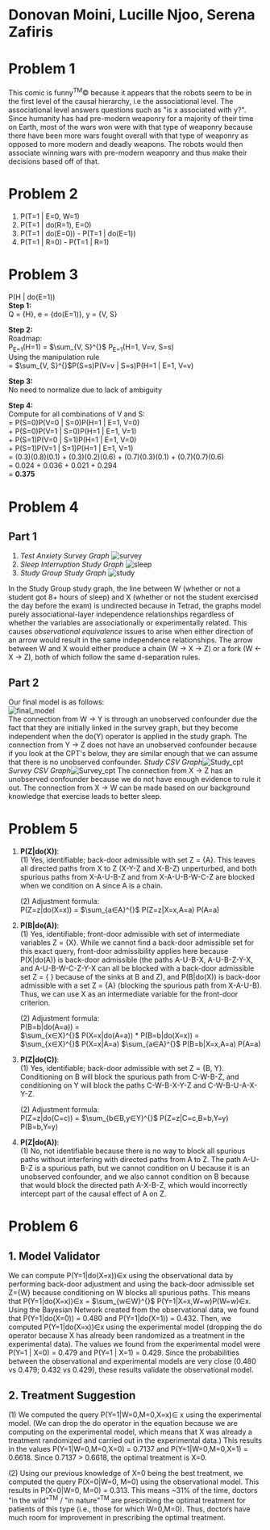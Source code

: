 # Donovan Moini, Lucille Njoo, Serena Zafiris

# Problem 1

This comic is funny<sup>TM</sup>&copy; because it appears that the robots seem to be in the first level of the causal hierarchy, i.e the associational level. The associational level answers questions such as "is x associated with y?". Since humanity has had pre-modern weaponry for a majority of their time on Earth, most of the wars won were with that type of weaponry because there have been more wars fought overall with that type of weaponry as opposed to more modern and deadly weapons. The robots would then associate winning wars with pre-modern weaponry and thus make their decisions based off of that.

# Problem 2

1. P(T=1 | E=0, W=1)
2. P(T=1 | do(R=1), E=0)
3. P(T=1 | do(E=0)) - P(T=1 | do(E=1))
4. P(T=1 | R=0) - P(T=1 | R=1)

# Problem 3

P(H | do(E=1))  
**Step 1:** <br/>
Q = {H}, e = {do(E=1)}, y = {V, S}

**Step 2:** <br/>
Roadmap: <br/>
P<sub>E=1</sub>(H=1) = $\sum_{V, S}^{}$ P<sub>E=1</sub>(H=1, V=v, S=s)  
Using the manipulation rule  
= $\sum_{V, S}^{}$P(S=s)P(V=v | S=s)P(H=1 | E=1, V=v)

**Step 3:** <br/>
No need to normalize due to lack of ambiguity <br/>

**Step 4:** <br/>
Compute for all combinations of V and S: <br/>
= P(S=0)P(V=0 | S=0)P(H=1 | E=1, V=0) <br/>+ P(S=0)P(V=1 | S=0)P(H=1 | E=1, V=1) <br/>+ P(S=1)P(V=0 | S=1)P(H=1 | E=1, V=0) <br/>+ P(S=1)P(V=1 | S=1)P(H=1 | E=1, V=1) <br/>
= (0.3)(0.8)(0.1) + (0.3)(0.2)(0.6) + (0.7)(0.3)(0.1) + (0.7)(0.7)(0.6)  
= 0.024 + 0.036 + 0.021 + 0.294  
= **0.375**

# Problem 4

## Part 1

1. _Test Anxiety Survey Graph_ ![survey](survey.jpg)
2. _Sleep Interruption Study Graph_ ![sleep](sleep_study.jpg)
3. _Study Group Study Graph_ ![study](study_study.jpg)

In the Study Group study graph, the line between W (whether or not a student got 8+ hours of sleep) and X (whether or not the student exercised the day before the exam) is undirected because in Tetrad, the graphs model purely associational-layer independence relationships regardless of whether the variables are associationally or experimentally related. This causes _observational equivalence_ issues to arise when either direction of an arrow would result in the same independence relationships. The arrow between W and X would either produce a chain (W -> X -> Z) or a fork (W <- X -> Z), both of which follow the same d-separation rules.

## Part 2

Our final model is as follows:  
![final_model](../images/tetrad_final_model.png)  
The connection from W -> Y is through an unobserved confounder due the fact that they are initially linked in the survey graph, but they become independent when the do(Y) operator is applied in the study graph. The connection from Y -> Z does not have an unobserved confounder because if you look at the CPT's below, they are similar enough that we can assume that there is no unobserved confounder.
_Study CSV Graph_![Study_cpt](../images/study_z_cpt.png)
_Survey CSV Graph_![Survey_cpt](../images/survey_z_cpt.png)
The connection from X -> Z has an unobserved confounder because we do not have enough evidence to rule it out. The connection from X -> W can be made based on our background knowledge that exercise leads to better sleep.

# Problem 5

1. **P(Z|do(X))**:<br/>
   (1) Yes, identifiable; back-door admissible with set Z = {A}. This leaves all directed paths from X to Z (X-Y-Z and X-B-Z) unperturbed, and both spurious paths from X-A-U-B-Z and from X-A-U-B-W-C-Z are blocked when we condition on A since A is a chain. <br/>

   (2) Adjustment formula:<br/>
   P(Z=z|do(X=x)) = $\sum_{a∈A}^{}$ P(Z=z|X=x,A=a) P(A=a)

2. **P(B|do(A))**:<br/>
   (1) Yes, identifiable; front-door admissible with set of intermediate variables Z = {X}. While we cannot find a back-door admissible set for this exact query, front-door admissibility applies here because P(X|do(A)) is back-door admissible (the paths A-U-B-X, A-U-B-Z-Y-X, and A-U-B-W-C-Z-Y-X can all be blocked with a back-door admissible set Z = { } because of the sinks at B and Z), and P(B|do(X)) is back-door admissible with a set Z = {A} (blocking the spurious path from X-A-U-B). Thus, we can use X as an intermediate variable for the front-door criterion. <br/>

   (2) Adjustment formula:<br/>
   P(B=b|do(A=a)) =<br/>
   $\sum_{x∈X}^{}$ P(X=x|do(A=a)) \* P(B=b|do(X=x)) = <br/>
   $\sum_{x∈X}^{}$ P(X=x|A=a) $\sum_{a∈A}^{}$ P(B=b|X=x,A=a) P(A=a)

3. **P(Z|do(C))**: <br/>
   (1) Yes, identifiable; back-door admissible with set Z = {B, Y}. Conditioning on B will block the spurious path from C-W-B-Z, and conditioning on Y will block the paths C-W-B-X-Y-Z and C-W-B-U-A-X-Y-Z. <br/>

   (2) Adjustment formula: <br/>
   P(Z=z|do(C=c)) = $\sum_{b∈B,y∈Y}^{}$ P(Z=z|C=c,B=b,Y=y) P(B=b,Y=y)

4. **P(Z|do(A))**: <br/>
   (1) No, not identifiable because there is no way to block all spurious paths without interfering with directed paths from A to Z. The path A-U-B-Z is a spurious path, but we cannot condition on U because it is an unobserved confounder, and we also cannot condition on B because that would block the directed path A-X-B-Z, which would incorrectly intercept part of the causal effect of A on Z.

# Problem 6

## 1. Model Validator

We can compute P(Y=1|do(X=x))∈x using the observational data by performing back-door adjustment and using the back-door admissible set Z={W} because conditioning on W blocks all spurious paths. This means that P(Y=1|do(X=x))∈x = $\sum_{w∈W}^{}$ P(Y=1|X=x,W=w)P(W=w)∈x. Using the Bayesian Network created from the observational data, we found that P(Y=1|do(X=0)) = 0.480 and P(Y=1|do(X=1)) = 0.432. Then, we computed P(Y=1|do(X=x))∈x using the experimental model (dropping the do operator because X has already been randomized as a treatment in the experimental data). The values we found from the experimental model were P(Y=1 | X=0) = 0.479 and P(Y=1 | X=1) = 0.429. Since the probabilities between the observational and experimental models are very close (0.480 vs 0.479; 0.432 vs 0.429), these results validate the observational model.

## 2. Treatment Suggestion

(1) We computed the query P(Y=1|W=0,M=0,X=x)∈ x using the experimental model. (We can drop the do operator in the equation because we are computing on the experimental model, which means that X was already a treatment randomized and carried out in the experimental data.) This results in the values P(Y=1|W=0,M=0,X=0) = 0.7137 and P(Y=1|W=0,M=0,X=1) = 0.6618. Since 0.7137 > 0.6618, the optimal treatment is X=0.<br/>

(2) Using our previous knowledge of X=0 being the best treatment, we computed the query P(X=0|W=0, M=0) using the observational model. This results in P(X=0|W=0, M=0) = 0.313. This means ~31% of the time, doctors "in the wild"<sup>TM</sup> / "in nature"<sup>TM</sup> are prescribing the optimal treatment for patients of this type (i.e., those for which W=0,M=0). Thus, doctors have much room for improvement in prescribing the optimal treatment.
